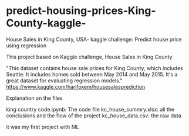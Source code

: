 # predict-housing-prices-King-County-kaggle-
House Sales in King County, USA- kaggle challenge: Predict house price using regression

This project based on Kaggle challenge, House Sales in King County

"This dataset contains house sale prices for King County, which includes Seattle. It includes homes sold between May 2014 and May 2015.
It's a great dataset for evaluating regression models."
https://www.kaggle.com/harlfoxem/housesalesprediction

Explanation on the files

king country code.ipynb: The code file 
kc_house_summry.xlsx: all the conclusions and the flow of the project
kc_house_data.csv: the raw data

it was my first project with ML

